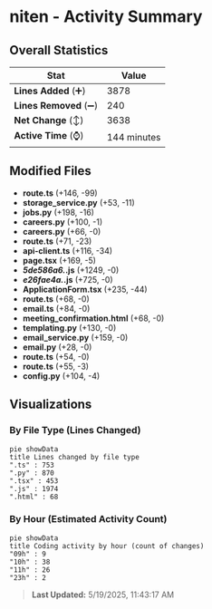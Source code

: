 # niten - Activity Summary 

## Overall Statistics

| Stat                   | Value                                                             |
| ---------------------- | ----------------------------------------------------------------- |
| **Lines Added** (➕)   | 3878                                          |
| **Lines Removed** (➖) | 240                                        |
| **Net Change** (↕)    | 3638                |
| **Active Time** (⌚)   | 144 minutes |


## Modified Files
- **route.ts** (+146, -99)
- **storage_service.py** (+53, -11)
- **jobs.py** (+198, -16)
- **careers.py** (+100, -1)
- **careers.py** (+66, -0)
- **route.ts** (+71, -23)
- **api-client.ts** (+116, -34)
- **page.tsx** (+169, -5)
- **_5de586a6._.js** (+1249, -0)
- **_e26fae4a._.js** (+725, -0)
- **ApplicationForm.tsx** (+235, -44)
- **route.ts** (+68, -0)
- **email.ts** (+84, -0)
- **meeting_confirmation.html** (+68, -0)
- **templating.py** (+130, -0)
- **email_service.py** (+159, -0)
- **email.py** (+28, -0)
- **route.ts** (+54, -0)
- **route.ts** (+55, -3)
- **config.py** (+104, -4)

## Visualizations

### By File Type (Lines Changed)

```mermaid
pie showData
title Lines changed by file type
".ts" : 753
".py" : 870
".tsx" : 453
".js" : 1974
".html" : 68
```

### By Hour (Estimated Activity Count)

```mermaid
pie showData
title Coding activity by hour (count of changes)
"09h" : 9
"10h" : 38
"11h" : 26
"23h" : 2
```


> **Last Updated:** 5/19/2025, 11:43:17 AM